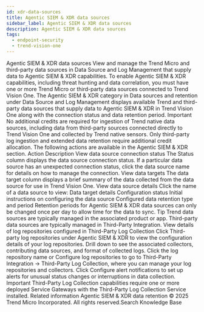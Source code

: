 ```yaml
---
id: xdr-data-sources
title: Agentic SIEM & XDR data sources
sidebar_label: Agentic SIEM & XDR data sources
description: Agentic SIEM & XDR data sources
tags:
  - endpoint-security
  - trend-vision-one
---
```


 Agentic SIEM & XDR data sources View and manage the Trend Micro and third-party data sources in Data Source and Log Management that supply data to Agentic SIEM & XDR capabilities. To enable Agentic SIEM & XDR capabilities, including threat hunting and data correlation, you must have one or more Trend Micro or third-party data sources connected to Trend Vision One. The Agentic SIEM & XDR category in Data sources and retention under Data Source and Log Management displays available Trend and third-party data sources that supply data to Agentic SIEM & XDR in Trend Vision One along with the connection status and data retention period. Important No additional credits are required for ingestion of Trend native data sources, including data from third-party sources connected directly to Trend Vision One and collected by Trend native sensors. Only third-party log ingestion and extended data retention require additional credit allocation. The following actions are available in the Agentic SIEM & XDR section. Action Description View data source connection status The Status column displays the data source connection status. If a particular data source has an unexpected connection status, click the data source name for details on how to manage the connection. View data targets The data target column displays a brief summary of the data collected from the data source for use in Trend Vision One. View data source details Click the name of a data source to view: Data target details Configuration status Initial instructions on configuring the data source Configured data retention type and period Retention periods for Agentic SIEM & XDR data sources can only be changed once per day to allow time for the data to sync. Tip Trend data sources are typically managed in the associated product or app. Third-party data sources are typically managed in Third-Party Integration. View details of log repositories configured in Third-Party Log Collection Click Third-party log repositories under Agentic SIEM & XDR to view the configuration details of your log repositories. Drill down to see the associated collectors, contributing data sources, and format of collected logs. Click the log repository name or Configure log repositories to go to Third-Party Integration → Third-Party Log Collection, where you can manage your log repositories and collectors. Click Configure alert notifications to set up alerts for unusual status changes or interruptions in data collection. Important Third-Party Log Collection capabilities require one or more deployed Service Gateways with the Third-Party Log Collection Service installed. Related information Agentic SIEM & XDR data retention © 2025 Trend Micro Incorporated. All rights reserved.Search Knowledge Base
